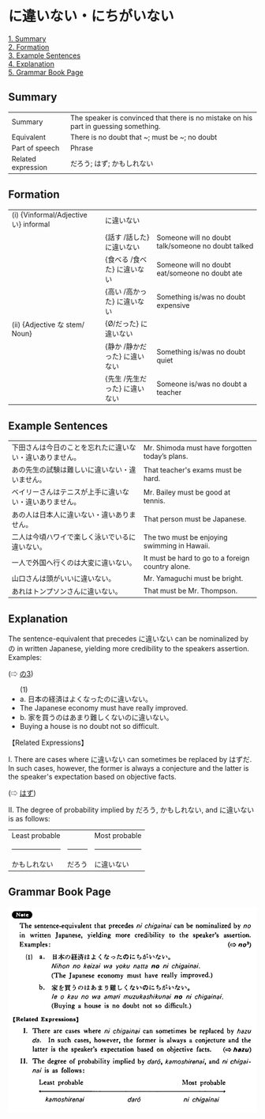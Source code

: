 # に違いない・にちがいない

[1. Summary](#summary)<br>
[2. Formation](#formation)<br>
[3. Example Sentences](#example-sentences)<br>
[4. Explanation](#explanation)<br>
[5. Grammar Book Page](#grammar-book-page)<br>


## Summary

<table><tr>   <td>Summary</td>   <td>The speaker is convinced that there is no mistake on his part in guessing something.</td></tr><tr>   <td>Equivalent</td>   <td>There is no doubt that ~; must be ~; no doubt</td></tr><tr>   <td>Part of speech</td>   <td>Phrase</td></tr><tr>   <td>Related expression</td>   <td>だろう; はず; かもしれない</td></tr></table>

## Formation

<table class="table"> <tbody><tr class="tr head"> <td class="td"><span class="numbers">(i)</span> <span> <span class="bold">{Vinformal/Adjective い}    informal</span></span></td> <td class="td"><span class="concept">に違いない</span> </td> <td class="td"><span>&nbsp;</span></td> </tr> <tr class="tr"> <td class="td"><span>&nbsp;</span></td> <td class="td"><span>{話す /話した} <span class="concept">に違いない</span></span></td> <td class="td"><span>Someone    will no doubt talk/someone no doubt talked</span></td> </tr> <tr class="tr"> <td class="td"><span>&nbsp;</span></td> <td class="td"><span>{食べる /食べた} <span class="concept">に違いない</span></span></td> <td class="td"><span>Someone    will no doubt eat/someone no doubt ate</span></td> </tr> <tr class="tr"> <td class="td"><span>&nbsp;</span></td> <td class="td"><span>{高い /高かった} <span class="concept">に違いない</span></span></td> <td class="td"><span>Something    is/was no doubt expensive</span></td> </tr> <tr class="tr head"> <td class="td"><span class="numbers">(ii)</span> <span> <span class="bold">{Adjective な stem/   Noun}</span></span></td> <td class="td"><span>{</span><span class="concept">Ø</span><span>/<span class="concept">だった</span>} <span class="concept">に違いない</span></span></td> <td class="td"><span>&nbsp;</span></td> </tr> <tr class="tr"> <td class="td"><span>&nbsp;</span></td> <td class="td"><span>{静か /静か<span class="concept">だった</span>} <span class="concept">に違いない</span></span></td> <td class="td"><span>Something    is/was no doubt quiet</span></td> </tr> <tr class="tr"> <td class="td"><span>&nbsp;</span></td> <td class="td"><span>{先生 /先生<span class="concept">だった</span>} <span class="concept">に違いない</span></span></td> <td class="td"><span>Someone    is/was no doubt a teacher</span></td> </tr></tbody></table>

## Example Sentences

<table><tr>   <td>下田さんは今日のことを忘れたに違いない・違いありません。</td>   <td>Mr. Shimoda must have forgotten today’s plans.</td></tr><tr>   <td>あの先生の試験は難しいに違いない・違いません。</td>   <td>That teacher's exams must be hard.</td></tr><tr>   <td>ベイリーさんはテニスが上手に違いない・違いありません。</td>   <td>Mr. Bailey must be good at tennis.</td></tr><tr>   <td>あの人は日本人に違いない・違いありません。</td>   <td>That person must be Japanese.</td></tr><tr>   <td>二人は今頃ハワイで楽しく泳いでいるに違いない。</td>   <td>The two must be enjoying swimming in Hawaii.</td></tr><tr>   <td>一人で外国へ行くのは大変に違いない。</td>   <td>It must be hard to go to a foreign country alone.</td></tr><tr>   <td>山口さんは頭がいいに違いない。</td>   <td>Mr. Yamaguchi must be bright.</td></tr><tr>   <td>あれはトンプソンさんに違いない。</td>   <td>That must be Mr. Thompson.</td></tr></table>

## Explanation

<p>The sentence-equivalent that precedes <span class="cloze">に違いない</span> can be nominalized by の in written Japanese, yielding more credibility to the speakers assertion. Examples:</p>   <p>(⇨ <a href="#㊦ の (3)">の3</a>)</p>  <ul>(1) <li>a. 日本の経済はよくなったの<span class="cloze">に違いない</span>。</li> <li>The Japanese economy must have really improved.</li> <div class="divide"></div> <li>b. 家を買うのはあまり難しくないの<span class="cloze">に違いない</span>。</li> <li>Buying a house is no doubt not so difficult.</li> </ul>  <p>【Related Expressions】</p>  <p>I. There are cases where <span class="cloze">に違いない</span> can sometimes be replaced by はずだ. In such cases, however, the former is always a conjecture and the latter is the speaker's expectation based on objective facts. </p>  <p>(⇨ <a href="#㊦ はず">はず</a>)</p>  <p>II. The degree of probability implied by だろう, かもしれない, and <span class="cloze">に違いない</span> is as follows:</p>  <table class="table"> <tbody> <tr class="tr"> <td class="td">Least probable</td> <td class="td"></td> <td class="td">Most probable</td> </tr> <tr class="tr"> <td class="td"><hr></td> <td class="td"><hr></td> <td class="td"><hr></td> </tr> <tr class="tr"> <td class="td">かもしれない</td> <td class="td">だろう</td> <td class="td"><span class="cloze">に違いない</span></td> </tr> </tbody> </table>

## Grammar Book Page

![](../img/Basicに違いない.png)

